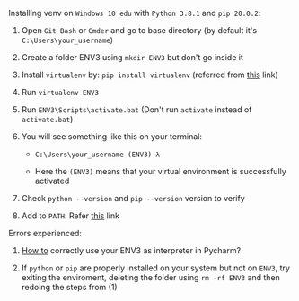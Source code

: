 Installing venv on `Windows 10 edu` with `Python 3.8.1` and `pip 20.0.2`:

1. Open `Git Bash` or `Cmder` and go to base directory (by default it's `C:\Users\your_username`)

2. Create a folder ENV3 using `mkdir ENV3` but don't go inside it

3. Install `virtualenv` by: `pip install virtualenv` (referred from [this](https://virtualenv.pypa.io/en/latest/installation.html) link)

3. Run `virtualenv ENV3`

4. Run `ENV3\Scripts\activate.bat` (Don't run `activate` instead of `activate.bat`)

5. You will see something like this on your terminal:

   * `C:\Users\your_username (ENV3) λ`

   * Here the `(ENV3)` means that your virtual environment is successfully activated

6. Check `python --version` and `pip --version` version to verify

7. Add to `PATH`: Refer [this](https://cloudmesh.github.io/cloudmesh-manual/installation/install.html#venv-setup-on-windows) link


Errors experienced:

1. [How to](https://www.jetbrains.com/help/pycharm/creating-virtual-environment.html) correctly use your ENV3 as interpreter in Pycharm?

2. If `python` or `pip` are properly installed on your system but not on `ENV3`, try exiting the enviroment, deleting the folder using `rm -rf ENV3` and then redoing the steps from (1)



